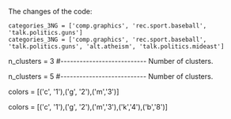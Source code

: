 The changes of the code:

    categories_3NG = ['comp.graphics', 'rec.sport.baseball', 'talk.politics.guns']
    categories_3NG = ['comp.graphics', 'rec.sport.baseball', 'talk.politics.guns', 'alt.atheism', 'talk.politics.mideast']


n_clusters = 3 #--------------------------- Number of clusters.

n_clusters = 5 #--------------------------- Number of clusters.


colors = [('c', '1'),('g', '2'),('m','3')]

colors = [('c', '1'),('g', '2'),('m','3'),('k','4'),('b','8')]
